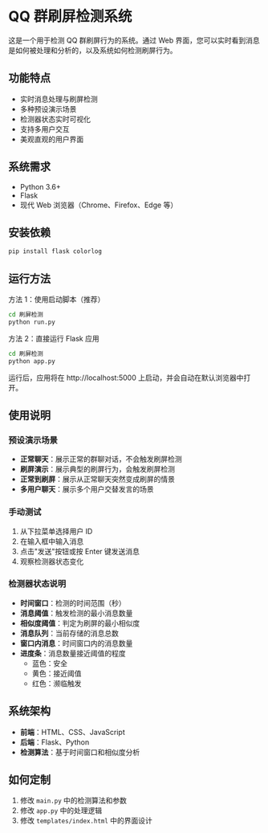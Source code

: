 # QQ 群刷屏检测系统

这是一个用于检测 QQ 群刷屏行为的系统。通过 Web 界面，您可以实时看到消息是如何被处理和分析的，以及系统如何检测刷屏行为。

## 功能特点

- 实时消息处理与刷屏检测
- 多种预设演示场景
- 检测器状态实时可视化
- 支持多用户交互
- 美观直观的用户界面

## 系统需求

- Python 3.6+
- Flask
- 现代 Web 浏览器（Chrome、Firefox、Edge 等）

## 安装依赖

```bash
pip install flask colorlog
```

## 运行方法

方法 1：使用启动脚本（推荐）

```bash
cd 刷屏检测
python run.py
```

方法 2：直接运行 Flask 应用

```bash
cd 刷屏检测
python app.py
```

运行后，应用将在 http://localhost:5000 上启动，并会自动在默认浏览器中打开。

## 使用说明

### 预设演示场景

- **正常聊天**：展示正常的群聊对话，不会触发刷屏检测
- **刷屏演示**：展示典型的刷屏行为，会触发刷屏检测
- **正常到刷屏**：展示从正常聊天突然变成刷屏的情景
- **多用户聊天**：展示多个用户交替发言的场景

### 手动测试

1. 从下拉菜单选择用户 ID
2. 在输入框中输入消息
3. 点击"发送"按钮或按 Enter 键发送消息
4. 观察检测器状态变化

### 检测器状态说明

- **时间窗口**：检测的时间范围（秒）
- **消息阈值**：触发检测的最小消息数量
- **相似度阈值**：判定为刷屏的最小相似度
- **消息队列**：当前存储的消息总数
- **窗口内消息**：时间窗口内的消息数量
- **进度条**：消息数量接近阈值的程度
  - 蓝色：安全
  - 黄色：接近阈值
  - 红色：濒临触发

## 系统架构

- **前端**：HTML、CSS、JavaScript
- **后端**：Flask、Python
- **检测算法**：基于时间窗口和相似度分析

## 如何定制

1. 修改 `main.py` 中的检测算法和参数
2. 修改 `app.py` 中的处理逻辑
3. 修改 `templates/index.html` 中的界面设计
